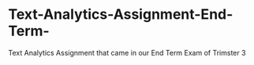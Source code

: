 # Text-Analytics-Assignment-End-Term-
Text Analytics Assignment that came in our End Term Exam of Trimster 3
